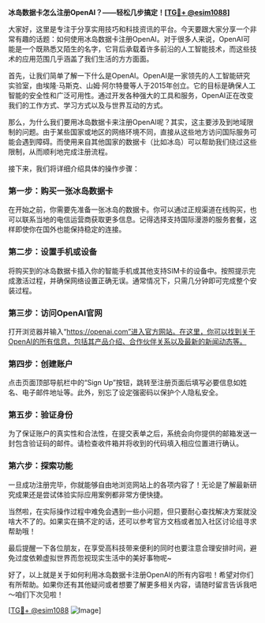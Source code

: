 **冰岛数据卡怎么注册OpenAI？——轻松几步搞定！[[TG💪+ @esim1088](https://t.me/s/esim1088)]**

大家好，这里是专注于分享实用技巧和科技资讯的平台。今天要跟大家分享一个非常有趣的话题：如何使用冰岛数据卡注册OpenAI。对于很多人来说，OpenAI可能是一个既熟悉又陌生的名字，它背后承载着许多前沿的人工智能技术，而这些技术的应用范围几乎涵盖了我们生活的方方面面。

首先，让我们简单了解一下什么是OpenAI。OpenAI是一家领先的人工智能研究实验室，由埃隆·马斯克、山姆·阿尔特曼等人于2015年创立。它的目标是确保人工智能的安全性和广泛可用性。通过开发各种强大的工具和服务，OpenAI正在改变我们的工作方式、学习方式以及与世界互动的方式。

那么，为什么我们要用冰岛数据卡来注册OpenAI呢？其实，这主要涉及到地域限制的问题。由于某些国家或地区的网络环境不同，直接从这些地方访问国际服务可能会遇到障碍。而使用来自其他国家的数据卡（比如冰岛）可以帮助我们绕过这些限制，从而顺利地完成注册流程。

接下来，我们将详细介绍具体的操作步骤：

### 第一步：购买一张冰岛数据卡
在开始之前，你需要先准备一张冰岛的数据卡。你可以通过正规渠道在线购买，也可以联系当地的电信运营商获取更多信息。记得选择支持国际漫游的服务套餐，这样即使你在国外也能保持稳定的连接。

### 第二步：设置手机或设备
将购买到的冰岛数据卡插入你的智能手机或其他支持SIM卡的设备中。按照提示完成激活过程，并确保网络设置正确无误。通常情况下，只需几分钟即可完成整个安装过程。

### 第三步：访问OpenAI官网
打开浏览器并输入“https://openai.com”进入官方网站。在这里，你可以找到关于OpenAI的所有信息，包括其产品介绍、合作伙伴关系以及最新的新闻动态等。

### 第四步：创建账户
点击页面顶部导航栏中的“Sign Up”按钮，跳转至注册页面后填写必要信息如姓名、电子邮件地址等。此外，别忘了设定强密码以保护个人隐私安全。

### 第五步：验证身份
为了保证账户的真实性和合法性，在提交表单之后，系统会向你提供的邮箱发送一封包含验证码的邮件。请检查收件箱并将收到的代码填入相应位置进行确认。

### 第六步：探索功能
一旦成功注册完毕，你就能够自由地浏览网站上的各项内容了！无论是了解最新研究成果还是尝试体验实际应用案例都非常方便快捷。

当然啦，在实际操作过程中难免会遇到一些小问题，但只要耐心查找解决方案就没啥大不了的。如果实在搞不定的话，还可以参考官方文档或者加入社区讨论组寻求帮助哦！

最后提醒一下各位朋友，在享受高科技带来便利的同时也要注意合理安排时间，避免过度依赖虚拟世界而忽视现实生活中的美好事物呢~

好了，以上就是关于如何利用冰岛数据卡注册OpenAI的所有内容啦！希望对你们有所帮助。如果你还有其他疑问或者想要了解更多相关内容，请随时留言告诉我吧～咱们下次见啦！

[[TG💪+ @esim1088](https://t.me/s/esim1088) ![Image](https://i.postimg.cc/4NQfJmqS/Snipaste-2025-05-13-00-14-12.png)]